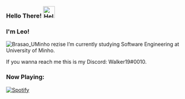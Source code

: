### Hello There! <a href="https://emoji.gg/emoji/7715-hello"><img src="https://emoji.gg/assets/emoji/7715-hello.png" width="32px" height="32px" alt="Hello"></a>

### I'm Leo!

![Brasao_UMinho rezise](https://user-images.githubusercontent.com/62023102/169046374-7dbc681b-d85c-4f71-a4eb-6371c6449728.jpg)
I’m currently studying Software Engineering at University of Minho.

If you wanna reach me this is my Discord: Walker19#0010.

<h3 align="left">Now Playing:</h3>

[![Spotify](https://novatorem-blue-xi.vercel.app/api/spotify)](https://open.spotify.com/user/melwwt1dl1y0m19x8k1c44eim)


